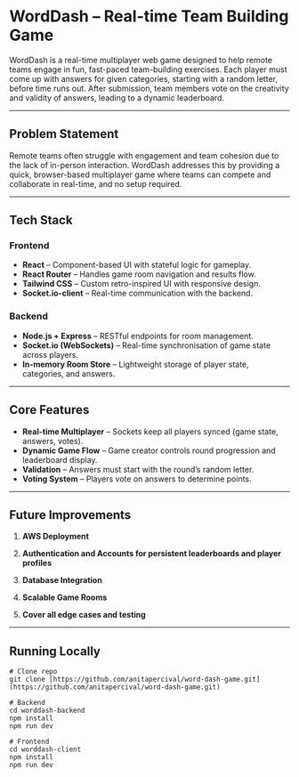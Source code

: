 # WordDash – Real-time Team Building Game

WordDash is a real-time multiplayer web game designed to help remote teams engage in fun, fast-paced team-building exercises. Each player must come up with answers for given categories, starting with a random letter, before time runs out. After submission, team members vote on the creativity and validity of answers, leading to a dynamic leaderboard.

---

## Problem Statement

Remote teams often struggle with engagement and team cohesion due to the lack of in-person interaction. WordDash addresses this by providing a quick, browser-based multiplayer game where teams can compete and collaborate in real-time, and no setup required.

---

## Tech Stack

### **Frontend**
- **React** – Component-based UI with stateful logic for gameplay.
- **React Router** – Handles game room navigation and results flow.
- **Tailwind CSS** – Custom retro-inspired UI with responsive design.
- **Socket.io-client** – Real-time communication with the backend.

### **Backend**
- **Node.js + Express** – RESTful endpoints for room management.
- **Socket.io (WebSockets)** – Real-time synchronisation of game state across players.
- **In-memory Room Store** – Lightweight storage of player state, categories, and answers.

---

## Core Features

- **Real-time Multiplayer** – Sockets keep all players synced (game state, answers, votes).
- **Dynamic Game Flow** – Game creator controls round progression and leaderboard display.
- **Validation** – Answers must start with the round’s random letter.
- **Voting System** – Players vote on answers to determine points.

---

## Future Improvements

1. **AWS Deployment**  

2. **Authentication and Accounts for persistent leaderboards and player profiles**  

3. **Database Integration**  

4. **Scalable Game Rooms**

5. **Cover all edge cases and testing**

---

## Running Locally

```
# Clone repo
git clone [https://github.com/anitapercival/word-dash-game.git](https://github.com/anitapercival/word-dash-game.git)

# Backend
cd worddash-backend
npm install
npm run dev

# Frontend
cd worddash-client
npm install
npm run dev
